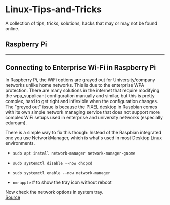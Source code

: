 # Linux-Tips-and-Tricks
A collection of tips, tricks, solutions, hacks that may or may not be found online. 

Raspberry Pi
---
---
Connecting to Enterprise Wi-Fi in Raspberry Pi
---
In Raspberry Pi, the WiFi options are grayed out for University/company networks unlike home networks. This is due to the enterprise WPA protection. There are many solutions in the internet that require modifying the wpa_supplicant configuration manually and similar, but this is pretty complex, hard to get right and inflexible when the configuration changes. The "greyed out" issue is because the PIXEL desktop in Raspbian comes with its own simple network managing service that does not support more complex WiFi setups used in enterprise and university networks (especially eduroam).

There is a simple way to fix this though: Instead of the Raspbian integrated one you use NetworkManager, which is what's used in most Desktop Linux environments.
* `sudo apt install network-manager network-manager-gnome`
* `sudo systemctl disable --now dhcpcd`
* `sudo systemctl enable --now network-manager`

* `nm-apple` # to show the tray icon without reboot

Now check the network options in system tray.
<br />[Source](https://raspberrypi.stackexchange.com/a/119653)
